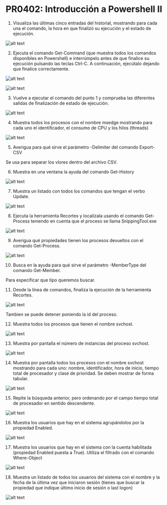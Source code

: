 # PR0402: Introducción a Powershell II

1. Visualiza las últimas cinco entradas del historial, mostrando para cada una el comando, la hora en que finalizó su ejecución y el estado de ejecución.

![alt text](image.png)

2. Ejecuta el comando Get-Command (que muestra todos los comandos disponibles en Powershell) e interrúmpelo antes de que finalice su ejecución pulsando las teclas Ctrl-C. A continuación, ejecútalo dejando que finalice correctamente.

![alt text](image-3.png)

![alt text](image-2.png)

3. Vuelve a ejecutar el comando del punto 1 y comprueba las diferentes salidas de finalización de estado de ejecución.

![alt text](image-4.png)

4. Muestra todos los procesos con el nombre msedge mostrando para cada uno el identificador, el consumo de CPU y los hilos (threads)

![alt text](image-5.png)

5. Averigua para qué sirve el parámetro -Delimiter del comando Export-CSV

Se usa para separar los vlores dentro del archivo CSV.

6. Muestra en una ventana la ayuda del comando Get-History

![alt text](image-6.png)

7. Muestra un listado con todos los comandos que tengan el verbo Update.

![alt text](image-9.png)

8. Ejecuta la herramienta Recortes y localízala usando el comando Get-Process teniendo en cuenta que el proceso se llama SnippingTool.exe

![alt text](image-10.png)

9.  Averigua qué propiedades tienen los procesos devueltos con el comando Get-Process.

![alt text](image-19.png)

10. Busca en la ayuda para qué sirve el parámetro -MemberType del comando Get-Member.

Para especificar que tipo queremos buscar.

11. Desde la línea de comandos, finaliza la ejecución de la herramienta Recortes.

![alt text](image-11.png)

Tambien se puede detener poniendo la id del proceso.

12. Muestra todos los procesos que tienen el nombre svchost.

![alt text](image-12.png)

13. Muestra por pantalla el número de instancias del proceso svchost.

![alt text](image-13.png)

14. Muestra por pantalla todos los procesos con el nombre svchost mostrando para cada uno: nombre, identificador, hora de inicio, tiempo total de procesador y clase de prioridad. Se deben mostrar de forma tabular.

![alt text](image-14.png)

15. Repite la búsqueda anterior, pero ordenando por el campo tiempo total de procesador en sentido descendente.

![alt text](image-15.png)

16. Muestra los usuarios que hay en el sistema agrupándolos por la propiedad Enabled.

![alt text](image-16.png)

17. Muestra los usuarios que hay en el sistema con la cuenta habilitada (propiedad Enabled puesta a True). Utiliza el filtrado con el comando Where-Object

![alt text](image-17.png)

18. Muestra un listado de todos los usuarios del sistema con el nombre y la fecha de la última vez que iniciaron sesión (tienes que buscar la propiedad que indique último inicio de sesión o last logon)

![alt text](image-18.png)